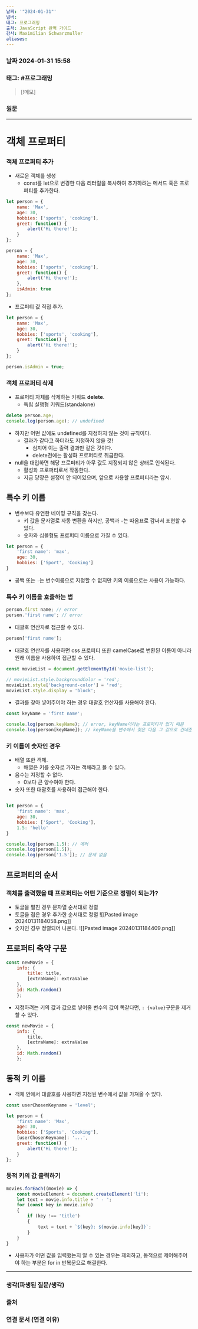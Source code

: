 ```yaml
---
날짜: '"2024-01-31"'
넘버: 
태그: 프로그래밍
출처: JavaScript 완벽 가이드
강사: Maximilian Schwarzmuller
aliases:
---
```

### 날짜  2024-01-31 15:58

### 태그: #프로그래밍 

>[!메모]
>

### 원문
---
# 객체 프로퍼티
### 객체 프로퍼티 추가
- 새로운 객체를 생성
	- const를 let으로 변경한 다음 리터럴을 복사하여 추가하려는 메서드 혹은 프로퍼티를 추가한다.
```js
let person = {
	name: 'Max',
	age: 30,
	hobbies: ['sports', 'cooking'],
	greet: function() {
		alert('Hi there!');
	}
};

person = {
	name: 'Max',
	age: 30,
	hobbies: ['sports', 'cooking'],
	greet: function() {
		alert('Hi there!');
	},
	isAdmin: true
};
```
- 프로퍼티 걊 직접 추가.
```js
let person = {
	name: 'Max',
	age: 30,
	hobbies: ['sports', 'cooking'],
	greet: function() {
		alert('Hi there!');
	}
};

person.isAdmin = true;
```
### 객체 프로퍼티 삭제
- 프로퍼티 자체를 삭제하는 키워드 **delete**.
	- 독립 실행형 키워드(standalone)
```js
delete person.age;
console.log(person.age); // undefined
```
- 하지만 어떤 값에도 undefined를 지정하지 않는 것이 규칙이다.
	- 결과가 같다고 하더라도 지정하지 않을 것!
		- 심지어 이는 출력 결과만 같은 것이다.
		- delete전에는 활성화 프로퍼티로 취급한다.
- null을 대입하면 해당 프로퍼티가 아무 값도 지정되지 않은 상태로 인식된다.
	- 활성화 프로퍼티로서 작동한다.
	- 지금 당장은 설정이 안 되어있으며, 앞으로 사용할 프로퍼티라는 암시.
## 특수 키 이름
- 변수보다 유연한 네이밍 규칙을 갖는다.
	- 키 값을 문자열로 자동 변환을 하지만, 공백과 `-`는 따옴표로 감싸서 표현할 수 있다.
	- 숫자와 심볼형도 프로퍼티 이름으로 가질 수 있다.
```js
let person = {
	'first name': 'max',
	age: 30,
	hobbies: ['Sport', 'Cooking']
}
```
- 공백 또는 `-`는 변수이름으로 지정할 수 없지만 키의 이름으로는 사용이 가능하다.
### 특수 키 이름을 호출하는 법
```js
person.first name; // error
person.'first name'; // error
```
- 대괄호 연산자로 접근할 수 있다.
```js
person['first name'];
```
- 대괄호 연산자를 사용하면 css 프로퍼티 또한 camelCase로 변환된 이름이 아니라 원래 이름을 사용하여 접근할 수 있다.
```js
const movieList = document.getElementById('movie-list');

// movieList.style.backgroundColor = 'red';
movieList.style['background-color'] = 'red';
movieList.style.display = 'block';
```
- 결과를 찾아 넣어주어야 하는 경우 대괄호 연산자를 사용해야 한다.
```js
const keyName = 'first name';

console.log(person.keyName); // error, keyName이라는 프로퍼티가 없기 때문
console.log(person[keyName]); // keyName을 변수에서 찾은 다음 그 값으로 건네준다.
```
### 키 이름이 숫자인 경우
- 배열 또한 객체.
	- 배열은 키를 숫자로 가지는 객체라고 볼 수 있다.
- 음수는 지정할 수 없다.
	- 0보다 큰 양수여야 한다.
- 숫자 또한 대괄호를 사용하여 접근해야 한다.
```js

let person = {
	'first name': 'max',
	age: 30,
	hobbies: ['Sport', 'Cooking'],
	1.5: 'hello'
}

console.log(person.1.5); // 에러
console.log(person[1.5]);
console.log(person['1.5']); // 문제 없음
```
## 프로퍼티의 순서
### 객체를 출력했을 때 프로퍼티는 어떤 기준으로 정렬이 되는가?
- 토글을 펼친 경우 문자열 순서대로 정렬
- 토글을 접은 경우 추가한 순서대로 정렬
![[Pasted image 20240131184058.png]]
- 숫자인 경우 정렬되어 나온다.
![[Pasted image 20240131184409.png]]
## 프로퍼티 축약 구문
```js
const newMovie = {
	info: {
		title: title,
		[extraName]: extraValue
	},
	id: Math.random()
	};
```
- 지정하려는 키의 값과 값으로 넣어줄 변수의 값이 똑같다면, `: {value}`구문을 제거할 수 있다.
```js
const newMovie = {
	info: {
		title,
		[extraName]: extraValue
	},
	id: Math.random()
	};
```
## 동적 키 이름
- 객체 안에서 대괄호를 사용하면 지정된 변수에서 값을 가져올 수 있다.
```js
const userChosenKeyname = 'level';

let person = {
	'first name': 'Max',
	age: 30,
	hobbies: ['Sports', 'Cooking'],
	[userChosenKeyname]: '...',
	greet: function() {
		alert('Hi there!');
	}
};
```
### 동적 키의 값 출력하기
```js
movies.forEach((movie) => {
	const movieElement = document.createElement('li');
	let text = movie.info.title + ' - ';
	for (const key in movie.info)
	{
		if (key !== 'title')
		{
			text = text + `${key}: ${movie.info[key]}`;
		}
	}
}
```
- 사용자가 어떤 값을 입력했는지 알 수 있는 경우는 제외하고, 동적으로 제어해주어야 하는 부분은 for in 반복문으로 해결한다.
---
### 생각(파생된 질문/생각)

### 출처

### 연결 문서 (연결 이유)
